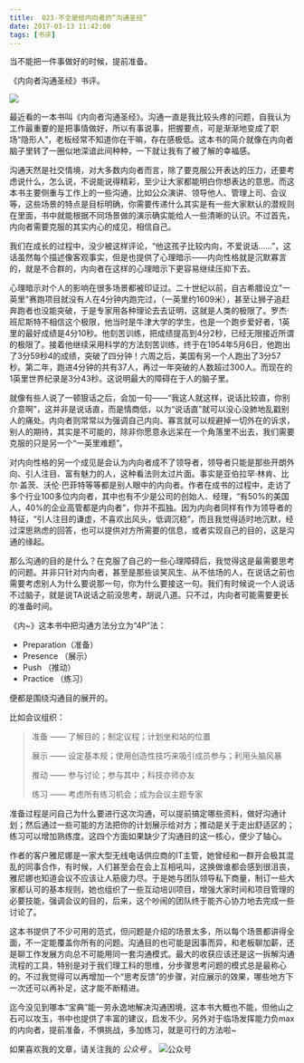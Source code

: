 ```yaml
---
title:  023-不全是给内向者的“沟通圣经”
date: 2017-03-13 11:42:00
tags: [书评]
---
```

当不能把一件事做好的时候，提前准备。

《内向者沟通圣经》书评。

![](https://img3.doubanio.com/lpic/s29221545.jpg)

最近看的一本书叫《内向者沟通圣经》。沟通一直是我比较头疼的问题，自我认为工作最重要的是把事情做好，所以有事说事，把握要点，可是渐渐地变成了职场“隐形人”，老板经常不知道你在干嘛，存在感极低。这本书的简介就像在内向者脑子里转了一圈似地深谙此间种种，一下就让我有了被了解的幸福感。

沟通天然是社交情境，对大多数内向者而言，除了要克服公开表达的压力，还要考虑说什么，怎么说，不说能说得精彩，至少让大家都能明白你想表达的意思。而这本书主要侧重与工作上的一些沟通，比如公众演讲、领导他人、管理上司、会议等，这些场景的特点是目标明确，你需要传递什么其实是有一些大家默认的潜规则在里面，书中就能根据不同场景做的演示确实能给人一些清晰的认识。不过首先，内向者需要克服的其实内心的成见，相信自己。

我们在成长的过程中，没少被这样评论，“他这孩子比较内向，不爱说话……”，这话虽然每个描述像客观事实，但是也提供了心理暗示——内向性格就是沉默寡言的，就是不合群的，内向者在这样的心理暗示下更容易继续压抑下去。

心理暗示对个人的影响在很多场景都被印证过。二十世纪以前，自古希腊设立"一英里"赛跑项目就没有人在4分钟内跑完过，（一英里约1609米），甚至让狮子追赶奔跑者也没能突破，于是专家用各种理论去去证明，这就是人类的极限了。罗杰·班尼斯特不相信这个极限，他当时是牛津大学的学生，也是一个跑步爱好者，1英里的最好成绩是4分10秒。他刻苦训练，把成绩提高到4分2秒，已经无限接近所谓的极限了。接着他继续采用科学的方法刻苦训练，终于在1954年5月6日，他跑出了3分59秒4的成绩，突破了四分钟！六周之后，美国有另一个人跑出了3分57秒。第二年，跑进4分钟的共有37人，再过一年突破的人数超过300人。而现在的1英里世界纪录是3分43秒。这说明最大的障碍在于人的脑子里。

就像有些人说了一顿狠话之后，会加一句——“我这人就这样，说话比较直，你别介意啊”，这并非是说话直，而是情商低，以为“说话直”就可以没心没肺地乱戳别人的痛处。内向者则常常以为强调自己内向、寡言就可以规避掉一切外在的诉求，别人的期待，其实是不可能的，除非你愿意永远呆在一个角落里不出去，我们需要克服的只是另一个“一英里难题”。

对内向性格的另一个成见是会认为内向者成不了领导者，领导者只能是那些开朗外向、引人注目、富有魅力的人，这种看法则太过片面。事实是亚伯拉罕·林肯、比尔·盖茨、沃伦·巴菲特等等都是别人眼中的内向者。作者在成书的过程中，走访了多个行业100多位内向者，其中也有不少是公司的创始人、经理，“有50%的美国人，40%的企业高管都是内向者”，你并不孤独。因为内向者同样有作为领导者的特征，“引人注目的谦虚，不喜欢出风头，低调沉稳”，而且我觉得适时地沉默，经过深思熟虑的回答，也可以提供对方所需要的信息，或者实现自己的目的，这是沟通的缘起。

那么沟通的目的是什么？在克服了自己的一些心理障碍后，我觉得这是最需要思考的问题。并非只针对内向者，甚至是那些谈笑风生、从不怯场的人，在说话之前也需要考虑别人为什么要说那一句，你为什么要接这一句。我们有时候说一个人说话不过脑子，就是说TA说话之前没思考，胡说八道。只不过，内向者可能需要更长的准备时间。

《内~》这本书中把沟通方法分立为“4P”法：
- Preparation（准备）
- Presence （展示）
- Push （推动）
- Practice （练习）

便都是围绕沟通目的展开的。

比如会议组织：

> 准备 —— 了解目的；制定议程；计划坐和站的位置
>
> 展示 —— 设定基本规；使用创造性技巧来吸引成员参与；利用头脑风暴
>
> 推动 —— 参与讨论；参与其中；科技亦师亦友
>
> 练习 —— 考虑所有练习机会；成为会议主题专家

准备过程是问自己为什么要进行这次沟通，可以提前搞定哪些资料，做好沟通计划；然后通过一些可能的方法把你的计划展示给对方；推动是关于走出舒适区的；练习可以增加熟练度。这四个方面如果缺少了沟通目的这一核心，便少了轴心。

作者的客户雅尼娜是一家大型无线电话供应商的IT主管，她曾经和一群开会极其混乱的同事合作，有时候，人们甚至会在会上互相吼叫，这换做谁都会感到很沮丧，雅尼娜也知道会议不应该让人筋疲力尽。于是她与团队领导私下商量，制订一些大家都认可的基本规则，她也组织了一些互动培训项目，增强大家时间和项目管理的必要技能，强调会议的目的，后来，这个吵闹的团队终于能齐心协力地去完成一些讨论了。

这本书提供了不少可用的范式，但问题是介绍的场景太多，所以每个场景都讲得全面，不一定能覆盖你所有的问题。沟通目的也可能是因事而异，和老板聊加薪，还是聊工作发展方向总不可能用同一套沟通模式。最大的收获应该还是这一拆解沟通流程的工具，特别是对于我们理工科的思维，分步骤思考问题的模式总是最称心的。不过我觉得可以再增加一个“思考反馈”的步骤，对应展示的效果，哪些地方下一次还可以再补足，这才能不断精进。

迄今没见到哪本“宝典”能一劳永逸地解决沟通困境，这本书大概也不能，但他山之石可以攻玉，书中也提供了丰富的建议，启发不少。另外对于临场发挥能力负max的内向者，提前准备，不惧挑战，多加练习，就是可行的方法啦~

如果喜欢我的文章，请关注我的 *公众号* 。
![公众号](https://ws1.sinaimg.cn/large/70248809gy1fds82lv1hpj20hs0bmgmk.jpg)
